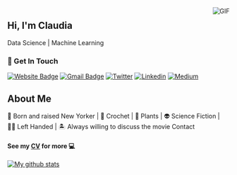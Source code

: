 <img align="right" alt="GIF" src="Pink Lemon Threads .gif" />

## Hi, I'm Claudia
Data Science | Machine Learning

### 🌱 Get In Touch
[![Website Badge](https://img.shields.io/badge/-claudiasofiaC-47CCCC?style=flat&logo=Google-Chrome&logoColor=white&link=https://claudiasofiac.github.io//claudiasofiaC/)](https://claudiasofiac.github.io/) 
[![Gmail Badge](https://img.shields.io/badge/-claudia.chajon-c14438?style=flat-square&logo=Gmail&logoColor=white&link=mailto:claudia.chajon@gmail.com)](mailto:claudia.chajon@gmail.com)
[![Twitter](https://img.shields.io/badge/-Twitter-1ca0f1?style=flat&labelColor=1ca0f1&logo=twitter&logoColor=white&link=https://twitter.com/ChipChajon)](https://twitter.com/ChipChajon)
[![Linkedin](https://img.shields.io/badge/-LinkedIn-blue?style=flat&logo=Linkedin&logoColor=white&link=https://linkedin.com/in/claudia-chajon/)](https://linkedin.com/in/claudia-chajon/)
[![Medium](https://img.shields.io/badge/-Medium-000000?style=flat&labelColor=000000&logo=Medium&link=https://medium.com/@claudia.chajon)](https://medium.com/@claudia.chajon)


## About Me
🗽 Born and raised New Yorker | 🧶 Crochet | 🌱 Plants |
👽 Science Fiction | 💅🏽 Left Handed | 🏝 Always willing to discuss the movie Contact 



#### See my [CV](https://drive.google.com/file/d/1a7a26MmW8TIsi9AzVtN1TcdgZdCJUhnz/view?usp=sharing) for more 💻

[![My github stats](https://github-readme-stats.vercel.app/api?username=claudiasofiaC&show_icons=true&theme=radical)](https://github.com/claudiasofiaC/github-readme-stats)



<!--
**claudiasofiaC/claudiasofiaC** is a ✨ _special_ ✨ repository because its `README.md` (this file) appears on your GitHub profile.

-->
